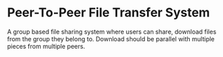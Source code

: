 # Peer-To-Peer File Transfer System

A group based file sharing system where users can share, download files from the group they belong to. Download should be parallel with multiple pieces from multiple peers.

